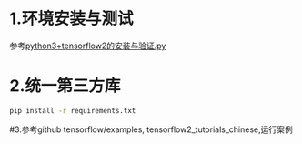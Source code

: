 # 1.环境安装与测试

 参考[python3+tensorflow2的安装与验证.py](./python3+tensorflow2的安装与验证.py)


# 2.统一第三方库
```bash
pip install -r requirements.txt
```

#3.参考github tensorflow/examples, tensorflow2_tutorials_chinese,运行案例
